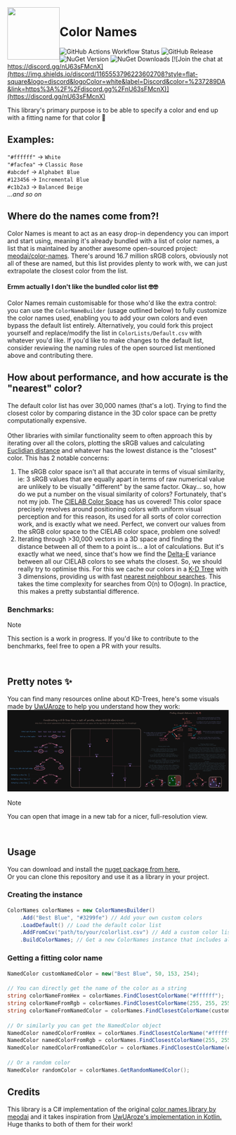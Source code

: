 ﻿<img align="left" height="119" width="119" src="https://meodai.github.io/color-names/logo/cockatoo-fill.svg">

# Color Names

![GitHub Actions Workflow Status](https://img.shields.io/github/actions/workflow/status/vycdev/ColorNamesSharp/dotnet.yml)
![GitHub Release](https://img.shields.io/github/v/release/vycdev/colornamessharp)
![NuGet Version](https://img.shields.io/nuget/v/ColorNamesSharp)
![NuGet Downloads](https://img.shields.io/nuget/dt/ColorNamesSharp)
[![Join the chat at https://discord.gg/nU63sFMcnX](https://img.shields.io/discord/1165553796223602708?style=flat-square&logo=discord&logoColor=white&label=Discord&color=%237289DA&link=https%3A%2F%2Fdiscord.gg%2FnU63sFMcnX)](https://discord.gg/nU63sFMcnX) 

This library's primary purpose is to be able to specify a color and end up with a fitting name for that color 🌈

## Examples:<br>
`"#ffffff"` -> `White`<br>
`"#facfea"` -> `Classic Rose`<br>
`#abcdef` -> `Alphabet Blue`<br>
`#123456` -> `Incremental Blue`<br>
`#c1b2a3` -> `Balanced Beige`<br>
*...and so on*

## Where do the names come from?!
Color Names is meant to act as an easy drop-in dependency you can import and start using, meaning it's already bundled with a list of color names, a list that is maintained by another awesome open-sourced project: [meodai/color-names](https://github.com/meodai/color-names/). There's around 16.7 million sRGB colors, obviously not all of these are named, but this list provides plenty to work with, we can just extrapolate the closest color from the list.
<br>

#### Ermm actually I don't like the bundled color list 🤓🤓
Color Names remain customisable for those who'd like the extra control: you can use the `ColorNameBuilder` (usage outlined below) to fully customize the color names used, enabling you to add your own colors and even bypass the default list entirely. Alternatively, you could fork this project yourself and replace/modify the list in `ColorLists/Default.csv` with whatever you'd like. If you'd like to make changes to the default list, consider reviewing the naming rules of the open sourced list mentioned above and contributing there.

## How about performance, and how accurate is the "nearest" color?
The default color list has over 30,000 names (that's a lot). Trying to find the closest color by comparing distance in the 3D color space can be pretty computationally expensive.
<br><br>
Other libraries with similar functionality seem to often approach this by iterating over all the colors, plotting the sRGB values and calculating [Euclidian distance](https://en.wikipedia.org/wiki/Euclidean_distance) and whatever has the lowest distance is the "closest" color. This has 2 notable concerns:
<br>
1. The sRGB color space isn't all that accurate in terms of visual similarity, ie: 3 sRGB values that are equally apart in terms of raw numerical value are unlikely to be visually "different" by the same factor. Okay... so, how do we put a number on the visual similarity of colors? Fortunately, that's not my job. The [CIELAB Color Space](https://en.wikipedia.org/wiki/CIELAB_color_space) has us covered! This color space precisely revolves around positioning colors with uniform visual perception and for this reason, its used for all sorts of color correction work, and is exactly what we need. Perfect, we convert our values from the sRGB color space to the CIELAB color space, problem one solved!
2. Iterating through >30,000 vectors in a 3D space and finding the distance between all of them to a point is... a lot of calculations. But it's exactly what we need, since that's how we find the [Delta-E](https://en.wikipedia.org/wiki/Color_difference#CIELAB_%CE%94E*) variance between all our CIELAB colors to see whats the closest. So, we should really try to optimise this. For this we cache our colors in a [K-D Tree](https://en.wikipedia.org/wiki/K-d_tree) with 3 dimensions, providing us with fast [nearest neighbour searches](https://en.wikipedia.org/wiki/Nearest_neighbor_search). This takes the time complexity for searches from O(n) to O(logn). In practice, this makes a pretty substantial difference.

### Benchmarks:

> [!NOTE]
> This section is a work in progress.
> If you'd like to contribute to the benchmarks, feel free to open a PR with your results. 

<br>

## Pretty notes ✨
You can find many resources online about KD-Trees, here's some visuals made by [UwUAroze](https://github.com/UwUAroze/Color-Names?tab=readme-ov-file#pretty-notes-) to help you understand how they work:
![kdTree](https://raw.githubusercontent.com/vycdev/ColorNamesSharp/refs/heads/main/kdTree.png)
> [!NOTE]
> You can open that image in a new tab for a nicer, full-resolution view.

<br>

## Usage
You can download and install the [nuget package from here.](https://www.nuget.org/packages/ColorNamesSharp/) <br>
Or you can clone this repository and use it as a library in your project.

### Creating the instance
```csharp
ColorNames colorNames = new ColorNamesBuilder()
	.Add("Best Blue", "#3299fe") // Add your own custom colors
	.LoadDefault() // Load the default color list
	.AddFromCsv("path/to/your/colorlist.csv") // Add a custom color list from a csv file
	.BuildColorNames; // Get a new ColorNames instance that includes all the colors you've added
```

### Getting a fitting color name

```csharp
NamedColor customNamedColor = new("Best Blue", 50, 153, 254);

// You can directly get the name of the color as a string
string colorNameFromHex = colorNames.FindClosestColorName("#ffffff");
string colorNameFromRgb = colorNames.FindClosestColorName(255, 255, 255);
string colorNameFromNamedColor = colorNames.FindClosestColorName(customNamedColor);

// Or similarly you can get the NamedColor object
NamedColor namedColorFromHex = colorNames.FindClosestColorName("#ffffff");
NamedColor namedColorFromRgb = colorNames.FindClosestColorName(255, 255, 255);
NamedColor namedColorFromNamedColor = colorNames.FindClosestColorName(customNamedColor);

// Or a random color
NamedColor randomColor = colorNames.GetRandomNamedColor();
```

## Credits 

This library is a C# implementation of the original [color names library by meodai](https://github.com/meodai/color-names) and it takes inspiration from [UwUAroze's implementation in Kotlin.](https://github.com/UwUAroze/Color-Names) Huge thanks to both of them for their work!
